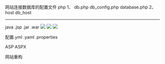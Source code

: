 网站连接数据库的配置文件
php 
1、 db.php db_config.php database.php
2、host db_host





---
java
.jsp
.jar
.war
![](图片/Pasted%20image%2020250415100002.png)
![](图片/Pasted%20image%2020250415101249.png)
![](图片/Pasted%20image%2020250415102847.png)


配置.yml .yaml .properties




ASP ASPX




网站重构

